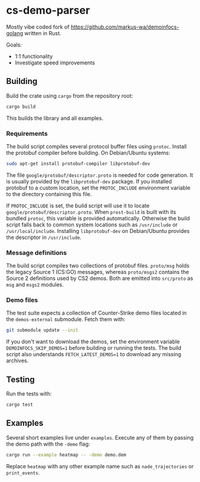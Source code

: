 # cs-demo-parser
Mostly vibe coded fork of https://github.com/markus-wa/demoinfocs-golang written in Rust.

Goals:
  - 1:1 functionality
  - Investigate speed improvements

## Building

Build the crate using `cargo` from the repository root:

```bash
cargo build
```

This builds the library and all examples.

### Requirements

The build script compiles several protocol buffer files using `protoc`.
Install the protobuf compiler before building. On Debian/Ubuntu systems:

```bash
sudo apt-get install protobuf-compiler libprotobuf-dev
```

The file `google/protobuf/descriptor.proto` is needed for code generation. It is
usually provided by the `libprotobuf-dev` package. If you installed protobuf to
a custom location, set the `PROTOC_INCLUDE` environment variable to the
directory containing this file.

If `PROTOC_INCLUDE` is set, the build script will use it to locate
`google/protobuf/descriptor.proto`. When `prost-build` is built with its
bundled `protoc`, this variable is provided automatically.
Otherwise the build script falls back to common system locations such as
`/usr/include` or `/usr/local/include`. Installing `libprotobuf-dev` on
Debian/Ubuntu provides the descriptor in `/usr/include`.

### Message definitions

The build script compiles two collections of protobuf files.
`proto/msg` holds the legacy Source&nbsp;1 (CS:GO) messages, whereas
`proto/msgs2` contains the Source&nbsp;2 definitions used by CS2 demos.
Both are emitted into `src/proto` as `msg` and `msgs2` modules.

### Demo files

The test suite expects a collection of Counter-Strike demo files located in the
`demos-external` submodule. Fetch them with:

```bash
git submodule update --init
```

If you don't want to download the demos, set the environment variable
`DEMOINFOCS_SKIP_DEMOS=1` before building or running the tests. The build script
also understands `FETCH_LATEST_DEMOS=1` to download any missing archives.

## Testing

Run the tests with:

```bash
cargo test
```

## Examples

Several short examples live under `examples`. Execute any of them
by passing the demo path with the `-demo` flag:

```bash
cargo run --example heatmap -- -demo demo.dem
```

Replace `heatmap` with any other example name such as `nade_trajectories` or
`print_events`.
